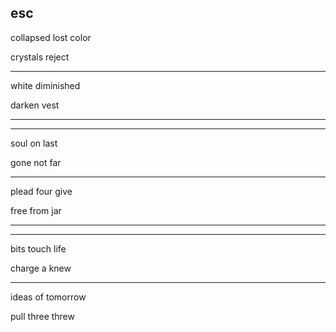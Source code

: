## esc

collapsed lost color

crystals reject

---

white diminished

darken vest

---
---

soul on last

gone not far

---

plead four give

free from jar

---
---

bits touch life

charge a knew

---

ideas of tomorrow

pull three threw
